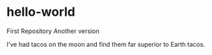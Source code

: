 # hello-world
First Repository
Another version

I've had tacos on the moon and find them far superior to Earth tacos.
